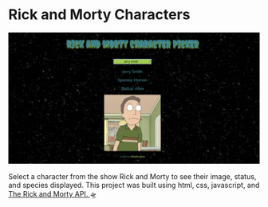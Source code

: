 # Rick and Morty Characters

![Rick and Morty character info website with a black starry background, and image of a character from the show with brown hair and a green shirt](sitesnapshot.webp "Rick and Morty Character Info Website")

Select a character from the show Rick and Morty to see their image, status, and species displayed. This project was built using html, css, javascript, and [The Rick and Morty API. ](https://rickandmortyapi.com/) 🛸
